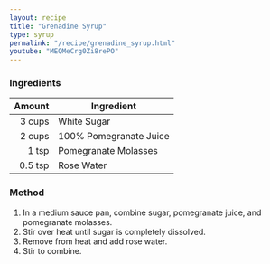 ```yaml
---
layout: recipe
title: "Grenadine Syrup"
type: syrup
permalink: "/recipe/grenadine_syrup.html"
youtube: "MEQMeCrg0Zi8rePO"
---
```


### Ingredients

| Amount  | Ingredient               |
| ------: | ---------------------- |
|  3 cups | White Sugar            |
|  2 cups | 100% Pomegranate Juice |
|   1 tsp | Pomegranate Molasses   |
| 0.5 tsp | Rose Water             |

### Method

1. In a medium sauce pan, combine sugar, pomegranate juice, and pomegranate molasses.
2. Stir over heat until sugar is completely dissolved.
3. Remove from heat and add rose water.
4. Stir to combine.
